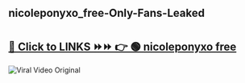 
 ## nicoleponyxo_free-Only-Fans-Leaked

# <h2><a href="https://clipsfans.com/nicoleponyxo_free&ref=git">🔗 Click to LINKS ⏩⏩ 👉 🟢 nicoleponyxo free </a></h2>

<a href="https://clipsfans.com/nicoleponyxo_free&ref=git" rel="nofollow" data-target="animated-image.originalLink"><img src="https://i.ibb.co.com/xMMVF88/686577567.gif" alt="Viral Video Original" style="max-width: 100%; display: inline-block;" data-target="animated-image.originalImage"></a>
